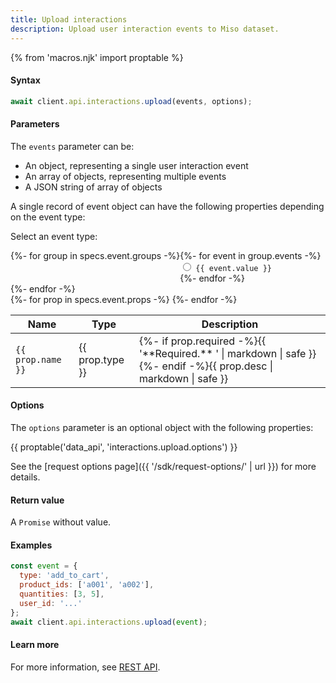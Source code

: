 ```yaml
---
title: Upload interactions
description: Upload user interaction events to Miso dataset.
---
```


{% from 'macros.njk' import proptable %}

#### Syntax
```js
await client.api.interactions.upload(events, options);
```

#### Parameters
The `events` parameter can be:
* An object, representing a single user interaction event
* An array of objects, representing multiple events
* A JSON string of array of objects

A single record of event object can have the following properties depending on the event type:

<style>
#event-types {
  display: flex;
  flex-flow: row wrap;
}

@media (min-width: 1200px) {
  #event-props-container {
    display: grid;
    gap: 1rem;
    grid-template-areas: "selection table";
    grid-template-columns: min-content 1fr;
  }
  #event-types-panel {
    grid-area: selection;
  }
  #event-props-table {
    grid-area: table;
  }
}
</style>

<style>
  {% for group in specs.event.groups -%}
  {%- for event in group.events -%}
  #event-props-table[data-event-type="{{ event.value }}"] tr[data-used-by-except~="{{ event.value }}"],
  {% endfor -%}
  {%- endfor -%}
  #event-props-table tr[data-used-by] {
    display: none;
  }
  {% for group in specs.event.groups -%}
  {%- for event in group.events -%}
  #event-props-table[data-event-type="{{ event.value }}"] tr[data-used-by~="{{ event.value }}"],
  {% endfor -%}
  {%- endfor -%}
  tr {
    display: table-row;
  }
</style>

<div id="event-props-container">
  <div id="event-types-panel">
    <p>
      Select an event type:
    </p>
    <div id="event-types" class="clearfix">
      {%- for group in specs.event.groups -%}
      <div class="btn-group-lite mb-4" role="group" aria-label="{{ group.title }}">
      {%- for event in group.events -%}
        <div class="labeled-input">
          <input type="radio" class="btn-check" name="event-type" id="event-type-{{ event.value }}" value="{{ event.value }}" autocomplete="off" onchange="onSelectEventType(this.value)">
          <label class="btn" for="event-type-{{ event.value }}"><code class="raw">{{ event.value }}</code></label>
        </div>
      {%- endfor -%}
      </div>
      {%- endfor -%}
    </div>
  </div>

  <table id="event-props-table" class="table">
    <thead>
      <tr>
        <th scope="col">Name</th>
        <th scope="col">Type</th>
        <th scope="col">Description</th>
      </tr>
    </thead>
    <tbody>
    {%- for prop in specs.event.props -%}
      <tr {% if prop.used_by -%}data-used-by="{{ prop.used_by.join(' ') }}"{%- endif %}{% if prop.used_by_except -%}data-used-by-except="{{ prop.used_by_except.join(' ') }}"{%- endif %}>
        <td><code>{{ prop.name }}</code></td>
        <td>{{ prop.type }}</td>
        <td>{%- if prop.required -%}{{ '**Required.** ' | markdown | safe }}{%- endif -%}{{ prop.desc | markdown | safe }}</td>
      </tr>
    {%- endfor -%}
    </tbody>
  </table>
</div>

<script>
  // TODO: find a better way
  const table = document.querySelector('#event-props-table');
  const radio = document.querySelector('#event-types input[type="radio"]');
  radio.checked = true;
  function onSelectEventType(value) {
    table.setAttribute('data-event-type', value);
  }
  onSelectEventType(radio.value);
</script>

#### Options
The `options` parameter is an optional object with the following properties:

{{ proptable('data_api', 'interactions.upload.options') }}

See the [request options page]({{ '/sdk/request-options/' | url }}) for more details.

#### Return value
A `Promise` without value.

#### Examples
```js
const event = {
  type: 'add_to_cart',
  product_ids: ['a001', 'a002'],
  quantities: [3, 5],
  user_id: '...'
};
await client.api.interactions.upload(event);
```

#### Learn more
For more information, see [REST API](https://api.askmiso.com/#operation/interaction_upload_api_v1_interactions_post).
